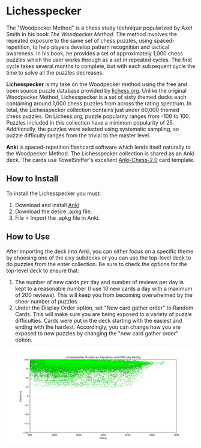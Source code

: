 # Lichesspecker
The "Woodpecker Method" is a chess study technique popularized by Axel Smith in his book *The Woodpecker Method*.
The method involves the repeated exposure to the same set of chess puzzles, using spaced-repetition, to help players develop pattern recognition and tactical awareness.
In his book, he provides a set of approximately 1,000 chess puzzles which the user works through as a set in repeated cycles.
The first cycle takes several months to complete, but with each subsequent cycle the time to solve all the puzzles decreases.

**Lichesspecker** is my take on the Woodpecker method using the free and open source puzzle database provided by [lichess.org](https://database.lichess.org/).
Unlike the original Woodpecker Method, Lichesspecker is a set of sixty themed decks each containing around 1,000 chess puzzles from across the rating spectrum.
In total, the Lichesspecker collection contains just under 60,000 themed chess puzzles.
On Lichess.org, puzzle popularity ranges from -100 to 100. 
Puzzles included in this collection have a minimum popularity of 25.
Additionally, the puzzles were selected using systematic sampling, so puzzle difficulty ranges from the trivial to the master level.

**Anki** is spaced-repetition flashcard software which lends itself naturally to the Woodpecker Method. 
The Lichesspecker collection is shared as an Anki deck. 
The cards use TowelSniffer's excellent [Anki-Chess-2.0](https://github.com/TowelSniffer/Anki-Chess-2.0) card template.

## How to Install

To install the Lichesspecker you must:

1. Download and install [Anki](https://apps.ankiweb.net/)
2. Download the desire .apkg file.
3. File > Import the .apkg file in Anki.

## How to Use

After importing the deck into Anki, you can either focus on a specific theme by choosing one of the sixy subdecks or you can use the top-level deck to do puzzles from the enter collection.
Be sure to check the options for the top-level deck to ensure that:

1. The number of new cards per day and number of reviews per day is kept to a reasonable number (I use 10 new cards a day with a maximum of 200 reviews). This will keep you from becoming overwhelmed by the sheer number of puzzles.
2. Under the Display Order option, set "New card gather order" to Random Cards. This will make sure you are being exposed to a variety of puzzle difficulties. Cards were put in the deck starting with the easiest and ending with the hardest. Accordingly, you can change how you are exposed to new puzzles by changing the "new card gather order" option.

![a screenshot showing puzzle distribution by rating and popularity](screenshot.png)
